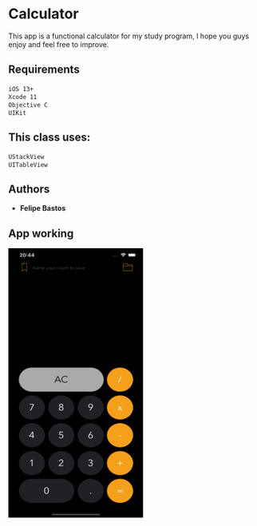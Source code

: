 # Calculator

This app is a functional calculator for my study program, I hope you guys enjoy and feel free to improve.

## Requirements

```
iOS 13+
Xcode 11
Objective C
UIKit
```

## This class uses:

```
UStackView
UITableView
```

## Authors

* **Felipe Bastos** 

## App working
<img align="left" width="270" height="540" src="https://github.com/FelipeABastos/CalculatorObjC/blob/master/RocketSim%20Recording%20-%20iPhone%2011%20Pro%20Max%20-%202020-07-06%2020.44.40..gif"> 






